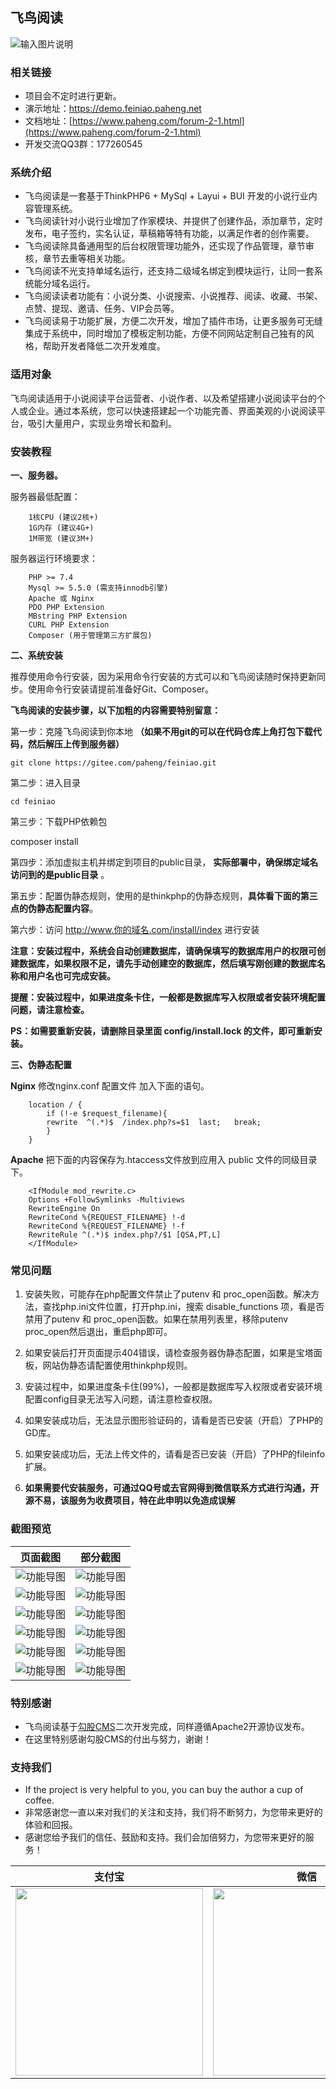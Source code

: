 ## 飞鸟阅读
![输入图片说明](https://www.paheng.com/data/attachment/portal/202410/28/160845g0ifqjlillzazq0r.png)

### 相关链接
- 项目会不定时进行更新。
- 演示地址：https://demo.feiniao.paheng.net
- 文档地址：[https://www.paheng.com/forum-2-1.html](https://www.paheng.com/forum-2-1.html)
- 开发交流QQ3群：177260545

### 系统介绍
- 飞鸟阅读是一套基于ThinkPHP6 + MySql + Layui + BUI 开发的小说行业内容管理系统。
- 飞鸟阅读针对小说行业增加了作家模块、并提供了创建作品，添加章节，定时发布，电子签约，实名认证，草稿箱等特有功能，以满足作者的创作需要。
- 飞鸟阅读除具备通用型的后台权限管理功能外，还实现了作品管理，章节审核，章节去重等相关功能。
- 飞鸟阅读不光支持单域名运行，还支持二级域名绑定到模块运行，让同一套系统能分域名运行。
- 飞鸟阅读读者功能有：小说分类、小说搜索、小说推荐、阅读、收藏、书架、点赞、提现、邀请、任务、VIP会员等。
- 飞鸟阅读易于功能扩展，方便二次开发，增加了插件市场，让更多服务可无缝集成于系统中，同时增加了模板定制功能，方便不同网站定制自己独有的风格，帮助开发者降低二次开发难度。

### 适用对象
飞鸟阅读适用于小说阅读平台运营者、小说作者、以及希望搭建小说阅读平台的个人或企业。通过本系统，您可以快速搭建起一个功能完善、界面美观的小说阅读平台，吸引大量用户，实现业务增长和盈利。

### 安装教程

**一、服务器。**

服务器最低配置：
~~~
    1核CPU (建议2核+)
    1G内存 (建议4G+)
    1M带宽 (建议3M+)
~~~
服务器运行环境要求：
~~~
    PHP >= 7.4  
    Mysql >= 5.5.0 (需支持innodb引擎)  
    Apache 或 Nginx  
    PDO PHP Extension  
    MBstring PHP Extension  
    CURL PHP Extension  
    Composer (用于管理第三方扩展包)
~~~

**二、系统安装**

推荐使用命令行安装，因为采用命令行安装的方式可以和飞鸟阅读随时保持更新同步。使用命令行安装请提前准备好Git、Composer。

**飞鸟阅读的安装步骤，以下加粗的内容需要特别留意：**

第一步：克隆飞鸟阅读到你本地 **（如果不用git的可以在代码仓库上角打包下载代码，然后解压上传到服务器）** 

    git clone https://gitee.com/paheng/feiniao.git

第二步：进入目录

    cd feiniao  
    
第三步：下载PHP依赖包
    
composer install  
    
第四步：添加虚拟主机并绑定到项目的public目录， **实际部署中，确保绑定域名访问到的是public目录** 。

第五步：配置伪静态规则，使用的是thinkphp的伪静态规则，**具体看下面的第三点的伪静态配置内容**。
    
第六步：访问 http://www.你的域名.com/install/index 进行安装

**注意：安装过程中，系统会自动创建数据库，请确保填写的数据库用户的权限可创建数据库，如果权限不足，请先手动创建空的数据库，然后填写刚创建的数据库名称和用户名也可完成安装。** 

**提醒：安装过程中，如果进度条卡住，一般都是数据库写入权限或者安装环境配置问题，请注意检查。** 

**PS：如需要重新安装，请删除目录里面 config/install.lock 的文件，即可重新安装。** 

**三、伪静态配置**

**Nginx**
修改nginx.conf 配置文件 加入下面的语句。
~~~
    location / {
        if (!-e $request_filename){
        rewrite  ^(.*)$  /index.php?s=$1  last;   break;
        }
    }
~~~

**Apache**
把下面的内容保存为.htaccess文件放到应用入 public 文件的同级目录下。
~~~
    <IfModule mod_rewrite.c>
    Options +FollowSymlinks -Multiviews
    RewriteEngine On
    RewriteCond %{REQUEST_FILENAME} !-d
    RewriteCond %{REQUEST_FILENAME} !-f
    RewriteRule ^(.*)$ index.php?/$1 [QSA,PT,L]
    </IfModule>
~~~


### 常见问题

1.  安装失败，可能存在php配置文件禁止了putenv 和 proc_open函数。解决方法，查找php.ini文件位置，打开php.ini，搜索 disable_functions 项，看是否禁用了putenv 和 proc_open函数。如果在禁用列表里，移除putenv proc_open然后退出，重启php即可。

2.  如果安装后打开页面提示404错误，请检查服务器伪静态配置，如果是宝塔面板，网站伪静态请配置使用thinkphp规则。

3.  安装过程中，如果进度条卡住(99%)，一般都是数据库写入权限或者安装环境配置config目录无法写入问题，请注意检查权限。

4.  如果安装成功后，无法显示图形验证码的，请看是否已安装（开启）了PHP的GD库。

5.  如果安装成功后，无法上传文件的，请看是否已安装（开启）了PHP的fileinfo扩展。

6. **如果需要代安装服务，可通过QQ号或去官网得到微信联系方式进行沟通，开源不易，该服务为收费项目，特在此申明以免造成误解**

### 截图预览

|页面截图      |    部分截图|
| :--------: | :--------:|
| ![功能导图](https://www.paheng.com/static/image/feiniao/首页.png "功能导图")|![功能导图](https://www.paheng.com/static/image/feiniao/首页2.png "功能导图")|
|![功能导图](https://www.paheng.com/static/image/feiniao/首页3.png "功能导图")|![功能导图](https://www.paheng.com/static/image/feiniao/书详情.png "功能导图")|
|![功能导图](https://www.paheng.com/static/image/feiniao/首页3.png "功能导图")|![功能导图](https://www.paheng.com/static/image/feiniao/书架.png "功能导图")|
|![功能导图](https://www.paheng.com/static/image/feiniao/任务.png "功能导图")|![功能导图](https://www.paheng.com/static/image/feiniao/邀请.png "功能导图")|
|![功能导图](https://www.paheng.com/static/image/feiniao/VIP.png "功能导图")|![功能导图](https://www.paheng.com/static/image/feiniao/我的.png "功能导图")|
|![功能导图](https://www.paheng.com/static/image/feiniao/章节.png "功能导图")|![功能导图](https://www.paheng.com/static/image/feiniao/提现.png "功能导图")|

### 特别感谢
- 飞鸟阅读基于[勾股CMS](https://gitee.com/gouguopen/gougucms)二次开发完成，同样遵循Apache2开源协议发布。 
- 在这里特别感谢勾股CMS的付出与努力，谢谢！

### 支持我们
- If the project is very helpful to you, you can buy the author a cup of coffee.
- 非常感谢您一直以来对我们的关注和支持，我们将不断努力，为您带来更好的体验和回报。
- 感谢您给予我们的信任、鼓励和支持。我们会加倍努力，为您带来更好的服务！

|支付宝      |    微信|
| :--------: | :--------:|
| <img src="https://www.paheng.com/static/image/zfb.png" width="300"  align=center />|<img src="https://www.paheng.com/static/image/wx.png" width="300"  align=center />|
